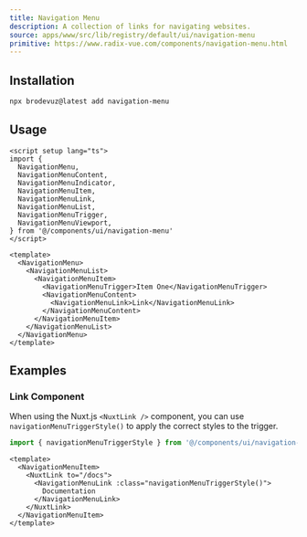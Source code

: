 ```yaml
---
title: Navigation Menu
description: A collection of links for navigating websites.
source: apps/www/src/lib/registry/default/ui/navigation-menu
primitive: https://www.radix-vue.com/components/navigation-menu.html
---
```


<ComponentPreview name="NavigationMenuDemo" />

## Installation

```bash
npx brodevuz@latest add navigation-menu
```

## Usage

```vue
<script setup lang="ts">
import {
  NavigationMenu,
  NavigationMenuContent,
  NavigationMenuIndicator,
  NavigationMenuItem,
  NavigationMenuLink,
  NavigationMenuList,
  NavigationMenuTrigger,
  NavigationMenuViewport,
} from '@/components/ui/navigation-menu'
</script>

<template>
  <NavigationMenu>
    <NavigationMenuList>
      <NavigationMenuItem>
        <NavigationMenuTrigger>Item One</NavigationMenuTrigger>
        <NavigationMenuContent>
          <NavigationMenuLink>Link</NavigationMenuLink>
        </NavigationMenuContent>
      </NavigationMenuItem>
    </NavigationMenuList>
  </NavigationMenu>
</template>
```

## Examples

### Link Component

When using the Nuxt.js `<NuxtLink />` component, you can use `navigationMenuTriggerStyle()` to apply the correct styles to the trigger.

```ts
import { navigationMenuTriggerStyle } from '@/components/ui/navigation-menu'
```

```vue
<template>
  <NavigationMenuItem>
    <NuxtLink to="/docs">
      <NavigationMenuLink :class="navigationMenuTriggerStyle()">
        Documentation
      </NavigationMenuLink>
    </NuxtLink>
  </NavigationMenuItem>
</template>
```
